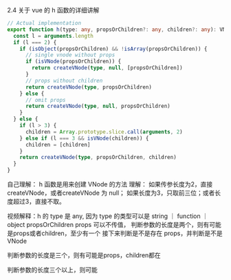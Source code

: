 2.4 关于 vue 的 h 函数的详细讲解
```ts
// Actual implementation
export function h(type: any, propsOrChildren?: any, children?: any): VNode {
  const l = arguments.length
  if (l === 2) {
    if (isObject(propsOrChildren) && !isArray(propsOrChildren)) {
      // single vnode without props
      if (isVNode(propsOrChildren)) {
        return createVNode(type, null, [propsOrChildren])
      }
      // props without children
      return createVNode(type, propsOrChildren)
    } else {
      // omit props
      return createVNode(type, null, propsOrChildren)
    }
  } else {
    if (l > 3) {
      children = Array.prototype.slice.call(arguments, 2)
    } else if (l === 3 && isVNode(children)) {
      children = [children]
    }
    return createVNode(type, propsOrChildren, children)
  }
}
```
自己理解：
h 函数是用来创建 VNode 的方法
理解： 如果传参长度为2，直接createVNode，或者createVNode 为 null；
如果长度为3，只取前三位；或者长度超过3，直接不取。

视频解释：h 的 type 是 any, 因为 type 的类型可以是 string ｜ function ｜ object
propsOrChildren props 可以不传值，
判断参数的长度是两个，则有可能是props或者children，至少有一个
接下来判断是不是存在 props，并判断是不是 VNode

判断参数的长度是三个，则有可能是props，children都在

判断参数的长度三个以上，则可能